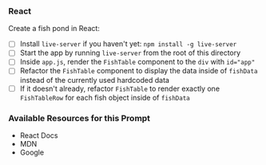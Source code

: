 ### React

Create a fish pond in React:

* [ ] Install `live-server` if you haven't yet: `npm install -g live-server`
* [ ] Start the app by running `live-server` from the root of this directory
* [ ] Inside `app.js`, render the `FishTable` component to the `div` with `id="app"`
* [ ] Refactor the `FishTable` component to display the data inside of `fishData` instead of the currently used hardcoded data
* [ ] If it doesn't already, refactor `FishTable` to render exactly one `FishTableRow` for each fish object inside of `fishData`

### Available Resources for this Prompt
* React Docs
* MDN
* Google
